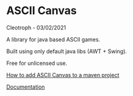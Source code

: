 # ASCII Canvas

Cleotroph - 03/02/2021

A library for java based ASCII games. 

Built using only default java libs (AWT + Swing).

Free for unlicensed use.


<a href="https://jitpack.io/#Cleotroph/ASCIICanvas/main-SNAPSHOT">How to add ASCII Canvas to a maven project</a>


<a href="https://javadoc.jitpack.io/com/github/Cleotroph/ASCIICanvas/main-SNAPSHOT/javadoc/index.html">Documentation</a>
